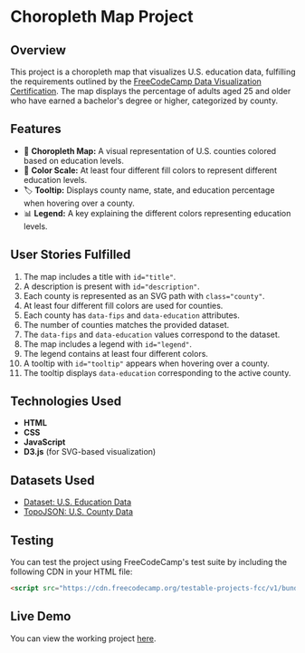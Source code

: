 # Choropleth Map Project

## Overview
This project is a choropleth map that visualizes U.S. education data, fulfilling the requirements outlined by the [FreeCodeCamp Data Visualization Certification](https://www.freecodecamp.org/learn/data-visualization/data-visualization-projects/visualize-data-with-a-choropleth-map). The map displays the percentage of adults aged 25 and older who have earned a bachelor's degree or higher, categorized by county.

## Features
- 📍 **Choropleth Map:** A visual representation of U.S. counties colored based on education levels.
- 🎨 **Color Scale:** At least four different fill colors to represent different education levels.
- 🏷 **Tooltip:** Displays county name, state, and education percentage when hovering over a county.
- 📊 **Legend:** A key explaining the different colors representing education levels.

## User Stories Fulfilled
1. The map includes a title with `id="title"`.
2. A description is present with `id="description"`.
3. Each county is represented as an SVG path with `class="county"`.
4. At least four different fill colors are used for counties.
5. Each county has `data-fips` and `data-education` attributes.
6. The number of counties matches the provided dataset.
7. The `data-fips` and `data-education` values correspond to the dataset.
8. The map includes a legend with `id="legend"`.
9. The legend contains at least four different colors.
10. A tooltip with `id="tooltip"` appears when hovering over a county.
11. The tooltip displays `data-education` corresponding to the active county.

## Technologies Used
- **HTML**
- **CSS**
- **JavaScript**
- **D3.js** (for SVG-based visualization)

## Datasets Used
- [Dataset: U.S. Education Data](https://cdn.freecodecamp.org/testable-projects-fcc/data/choropleth_map/for_user_education.json)
- [TopoJSON: U.S. County Data](https://cdn.freecodecamp.org/testable-projects-fcc/data/choropleth_map/counties.json)

## Testing
You can test the project using FreeCodeCamp's test suite by including the following CDN in your HTML file:
```html
<script src="https://cdn.freecodecamp.org/testable-projects-fcc/v1/bundle.js"></script>
```

## Live Demo
You can view the working project [here](your-live-demo-link).